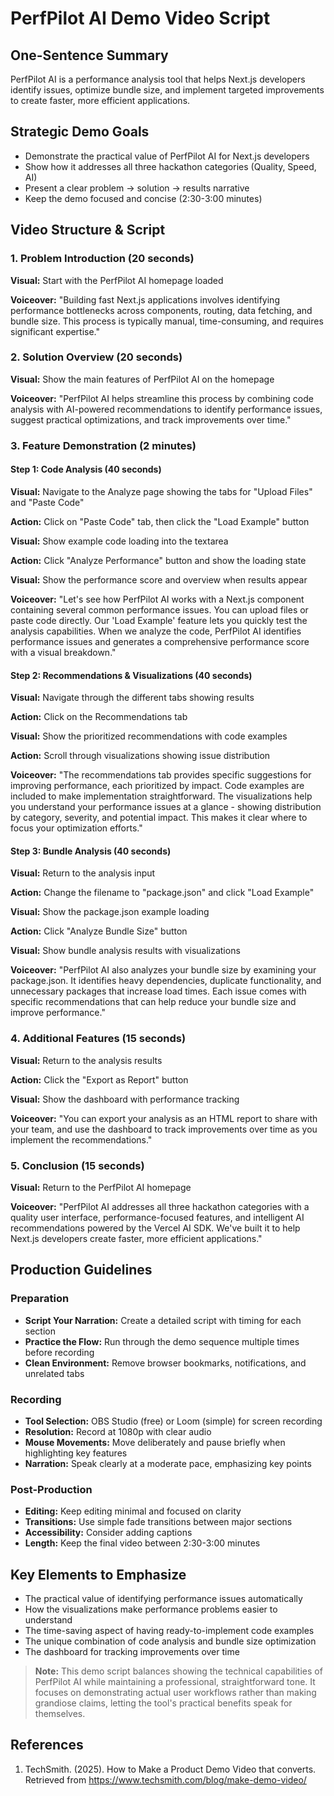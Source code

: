 # PerfPilot AI Demo Video Script

## One-Sentence Summary
PerfPilot AI is a performance analysis tool that helps Next.js developers identify issues, optimize bundle size, and implement targeted improvements to create faster, more efficient applications.

## Strategic Demo Goals
- Demonstrate the practical value of PerfPilot AI for Next.js developers
- Show how it addresses all three hackathon categories (Quality, Speed, AI)
- Present a clear problem → solution → results narrative
- Keep the demo focused and concise (2:30-3:00 minutes)

## Video Structure & Script

### 1. Problem Introduction (20 seconds)
**Visual:** Start with the PerfPilot AI homepage loaded

**Voiceover:**
"Building fast Next.js applications involves identifying performance bottlenecks across components, routing, data fetching, and bundle size. This process is typically manual, time-consuming, and requires significant expertise."

### 2. Solution Overview (20 seconds)
**Visual:** Show the main features of PerfPilot AI on the homepage

**Voiceover:**
"PerfPilot AI helps streamline this process by combining code analysis with AI-powered recommendations to identify performance issues, suggest practical optimizations, and track improvements over time."

### 3. Feature Demonstration (2 minutes)

#### Step 1: Code Analysis (40 seconds)
**Visual:** Navigate to the Analyze page showing the tabs for "Upload Files" and "Paste Code"

**Action:** Click on "Paste Code" tab, then click the "Load Example" button

**Visual:** Show example code loading into the textarea

**Action:** Click "Analyze Performance" button and show the loading state

**Visual:** Show the performance score and overview when results appear

**Voiceover:**
"Let's see how PerfPilot AI works with a Next.js component containing several common performance issues. You can upload files or paste code directly. Our 'Load Example' feature lets you quickly test the analysis capabilities. When we analyze the code, PerfPilot AI identifies performance issues and generates a comprehensive performance score with a visual breakdown."

#### Step 2: Recommendations & Visualizations (40 seconds)
**Visual:** Navigate through the different tabs showing results

**Action:** Click on the Recommendations tab

**Visual:** Show the prioritized recommendations with code examples

**Action:** Scroll through visualizations showing issue distribution

**Voiceover:**
"The recommendations tab provides specific suggestions for improving performance, each prioritized by impact. Code examples are included to make implementation straightforward. The visualizations help you understand your performance issues at a glance - showing distribution by category, severity, and potential impact. This makes it clear where to focus your optimization efforts."

#### Step 3: Bundle Analysis (40 seconds)
**Visual:** Return to the analysis input

**Action:** Change the filename to "package.json" and click "Load Example"

**Visual:** Show the package.json example loading

**Action:** Click "Analyze Bundle Size" button

**Visual:** Show bundle analysis results with visualizations

**Voiceover:**
"PerfPilot AI also analyzes your bundle size by examining your package.json. It identifies heavy dependencies, duplicate functionality, and unnecessary packages that increase load times. Each issue comes with specific recommendations that can help reduce your bundle size and improve performance."

### 4. Additional Features (15 seconds)
**Visual:** Return to the analysis results

**Action:** Click the "Export as Report" button

**Visual:** Show the dashboard with performance tracking

**Voiceover:**
"You can export your analysis as an HTML report to share with your team, and use the dashboard to track improvements over time as you implement the recommendations."

### 5. Conclusion (15 seconds)
**Visual:** Return to the PerfPilot AI homepage

**Voiceover:**
"PerfPilot AI addresses all three hackathon categories with a quality user interface, performance-focused features, and intelligent AI recommendations powered by the Vercel AI SDK. We've built it to help Next.js developers create faster, more efficient applications."

## Production Guidelines

### Preparation
- **Script Your Narration:** Create a detailed script with timing for each section
- **Practice the Flow:** Run through the demo sequence multiple times before recording
- **Clean Environment:** Remove browser bookmarks, notifications, and unrelated tabs

### Recording
- **Tool Selection:** OBS Studio (free) or Loom (simple) for screen recording
- **Resolution:** Record at 1080p with clear audio
- **Mouse Movements:** Move deliberately and pause briefly when highlighting key features
- **Narration:** Speak clearly at a moderate pace, emphasizing key points

### Post-Production
- **Editing:** Keep editing minimal and focused on clarity
- **Transitions:** Use simple fade transitions between major sections
- **Accessibility:** Consider adding captions
- **Length:** Keep the final video between 2:30-3:00 minutes

## Key Elements to Emphasize
- The practical value of identifying performance issues automatically
- How the visualizations make performance problems easier to understand
- The time-saving aspect of having ready-to-implement code examples
- The unique combination of code analysis and bundle size optimization
- The dashboard for tracking improvements over time

> **Note:** This demo script balances showing the technical capabilities of PerfPilot AI while maintaining a professional, straightforward tone. It focuses on demonstrating actual user workflows rather than making grandiose claims, letting the tool's practical benefits speak for themselves.

## References
1. TechSmith. (2025). How to Make a Product Demo Video that converts. Retrieved from https://www.techsmith.com/blog/make-demo-video/